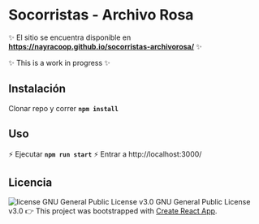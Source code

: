 # Socorristas - Archivo Rosa  
:sparkles: El sitio se encuentra disponible en **https://nayracoop.github.io/socorristas-archivorosa/** :sparkles: 

:sparkles: This is a work in progress :sparkles: 

## Instalación
Clonar repo y correr 
**`npm install`**
## Uso
 :zap: Ejecutar **`npm run start`**
 :zap: Entrar a http://localhost:3000/
## Licencia
<img src="https://img.shields.io/badge/license-GPL--3-brightgreen" alt="license GNU General Public License v3.0">   GNU General Public License v3.0
:point_right: This project was bootstrapped with [Create React App](https://github.com/facebook/create-react-app).
